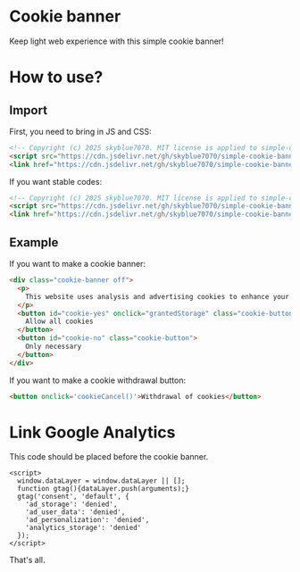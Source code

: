# Cookie banner

Keep light web experience with this simple cookie banner!

# How to use?

## Import

First, you need to bring in JS and CSS:
``` html
<!-- Copyright (c) 2025 skyblue7070. MIT license is applied to simple-cookie-banner. -->
<script src="https://cdn.jsdelivr.net/gh/skyblue7070/simple-cookie-banner/cookie-action.min.js"></script>
<link href="https://cdn.jsdelivr.net/gh/skyblue7070/simple-cookie-banner/cookie-style.min.css" rel="stylesheet" type="text/css" />
```

If you want stable codes:
``` html
<!-- Copyright (c) 2025 skyblue7070. MIT license is applied to simple-cookie-banner. -->
<script src="https://cdn.jsdelivr.net/gh/skyblue7070/simple-cookie-banner@0.1.1/cookie-action.js"></script>
<link href="https://cdn.jsdelivr.net/gh/skyblue7070/simple-cookie-banner@0.1.1/cookie-style.css" rel="stylesheet" type="text/css" />
```

## Example

If you want to make a cookie banner:
``` html
<div class="cookie-banner off">
  <p>
    This website uses analysis and advertising cookies to enhance your experience.
  </p>
  <button id="cookie-yes" onclick="grantedStorage" class="cookie-button">
    Allow all cookies
  </button>
  <button id="cookie-no" class="cookie-button">
    Only necessary
  </button>
</div>
```

If you want to make a cookie withdrawal button:
``` html
<button onclick='cookieCancel()'>Withdrawal of cookies</button>
```

# Link Google Analytics

This code should be placed before the cookie banner.
```
<script>
  window.dataLayer = window.dataLayer || [];
  function gtag(){dataLayer.push(arguments);}
  gtag('consent', 'default', {
    'ad_storage': 'denied',
    'ad_user_data': 'denied',
    'ad_personalization': 'denied',
    'analytics_storage': 'denied'
  });
</script>
```

That's all.
